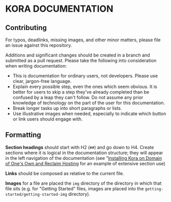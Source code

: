 # KORA DOCUMENTATION


## Contributing

For typos, deadlinks, missing images, and other minor matters, please file an issue against this repository.

Additions and significant changes should be created in a branch and submitted as a pull request. Please take the following into consideration when writing documentation:

- This is documentation for ordinary users, not developers. Please use clear, jargon-free language.
- Explain every possible step, even the ones which seem obvious. It is better for users to skip a step they've already completed than be confused by a leap they can't follow. Do not assume any prior knowledge of technology on the part of the user for this documentation.
- Break longer tasks up into short paragraphs or lists.
- Use illustrative images when needed, especially to indicate which button or link users should engage with.

## Formatting
**Section headings** should start with H2 (`##`) and go down to H4. Create sections where it is logical in the documentation structure; they will appear in the left navigation of the documentation (see "[Installing Kora on Domain of One's Own and Reclaim Hosting](https://msu-dhi-lab.github.io/getting-started/installing_kora_domains/) for an example of extensive section use)

**Links** should be composed as relative to the current file.

**Images** for a file are placed the `img` directory of the directory in which that file sits (e.g. for "Getting Started" files, images are placed into the `getting-started/getting-started-img` directory).
